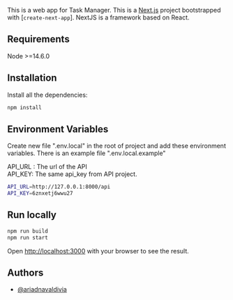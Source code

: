 This is a web app for Task Manager. This is a [Next.js](https://nextjs.org/) project bootstrapped with [`create-next-app`]. NextJS is a framework based on React.

## Requirements

Node >=14.6.0

## Installation
Install all the dependencies:
```bash
npm install
```
## Environment Variables

Create new file ".env.local" in the root of project and add these environment variables.
There is an example file ".env.local.example"  

API_URL : The url of the API  
API_KEY: The same api_key from API project.

```bash
API_URL=http://127.0.0.1:8000/api
API_KEY=6znxetj6wwu27
```

## Run locally

```bash
npm run build
npm run start
```

Open [http://localhost:3000](http://localhost:3000) with your browser to see the result.

## Authors

- [@ariadnavaldivia](https://github.com/ariadnavaldivia)

